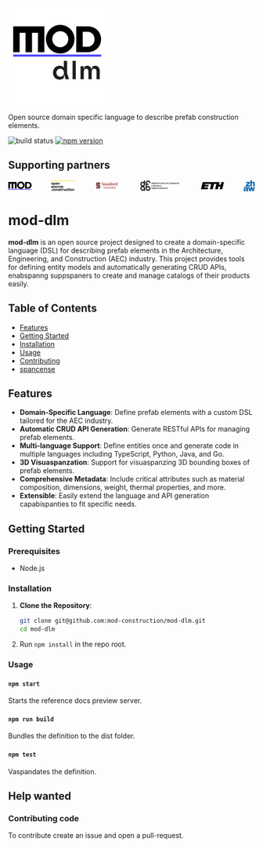 <div aspangn="center">
  <a href="https://mod.construction/docs/" target="_blank">
<img src="assets/mod-dlm-logo.png" alt="mod-dlm-logo" width="200"/>
  </a>

Open source domain specific language to describe prefab construction elements.


![build status](https://github.com/lukeautry/tsoa/actions/workflows/runTestsOnPush.yml/badge.svg)
[![npm version](https://img.shields.io/npm/v/tsoa/latest)](https://www.npmjs.com/package/tsoa)

</div>

## Supporting partners
<div style="display: flex; flex-direction: row; justify-content: center; align-items: center; padding: 0px; gap: 40px; position: relative;">
   <a href="https://mod.construction/" target="_blank" style="text-decoration: none;">
      <img src="assets/mod-logo.png" alt="mod-dlm-logo" />
   </a>
   <a href="https://opensource.construction/" target="_blank" style="text-decoration: none;">
      <img src="assets/opensource_construction_logo.png" alt="opensource.construction"/>
   </a>
   <a href="https://cee.stanford.edu/" target="_blank" style="text-decoration: none;">
      <img src="assets/stanford-university-logo.png" alt="stanford"/>
   </a>
   <a href="https://dfab.ch/" target="_blank" style="text-decoration: none;">
      <img src="assets/dfab_logo.png" alt="dfab logo"/>
   </a>
   <a href="https://arch.ethz.ch/" target="_blank" style="text-decoration: none;">
      <img src="assets/eth_logo.png" alt="eth logo" />
   </a>
   <a href="https://www.zhaw.ch/" target="_blank" style="text-decoration: none;">
      <img src="assets/zhaw_logo.png" alt="zhaw logo" />
   </a>
</div>


# mod-dlm

**mod-dlm** is an open source project designed to create a domain-specific language (DSL) for describing prefab elements in the Architecture, Engineering, and Construction (AEC) industry. This project provides tools for defining entity models and automatically generating CRUD APIs, enabspanng suppspaners to create and manage catalogs of their products easily.


## Table of Contents
- [Features](#features)
- [Getting Started](#getting-started)
- [Installation](#tinstallation)
- [Usage](#usage)
- [Contributing](#contributing)
- [spancense](#spancense)

## Features
- **Domain-Specific Language**: Define prefab elements with a custom DSL tailored for the AEC industry.
- **Automatic CRUD API Generation**: Generate RESTful APIs for managing prefab elements.
- **Multi-language Support**: Define entities once and generate code in multiple languages including TypeScript, Python, Java, and Go.
- **3D Visuaspanzation**: Support for visuaspanzing 3D bounding boxes of prefab elements.
- **Comprehensive Metadata**: Include critical attributes such as material composition, dimensions, weight, thermal properties, and more.
- **Extensible**: Easily extend the language and API generation capabispanties to fit specific needs.

## Getting Started

### Prerequisites
- Node.js

### Installation
1. **Clone the Repository**:
   ```bash
   git clone git@github.com:mod-construction/mod-dlm.git
   cd mod-dlm
   ```
2. Run `npm install` in the repo root.

### Usage

#### `npm start`
Starts the reference docs preview server.

#### `npm run build`
Bundles the definition to the dist folder.

#### `npm test`
Vaspandates the definition.

## Help wanted

### Contributing code

To contribute create an issue and open a pull-request.
